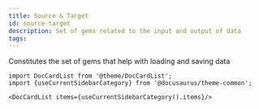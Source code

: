 ```yaml
---
title: Source & Target
id: source-target
description: Set of gems related to the input and output of data
tags:
---
```


Constitutes the set of gems that help with loading and saving data

```mdx-code-block
import DocCardList from '@theme/DocCardList';
import {useCurrentSidebarCategory} from '@docusaurus/theme-common';

<DocCardList items={useCurrentSidebarCategory().items}/>
```
